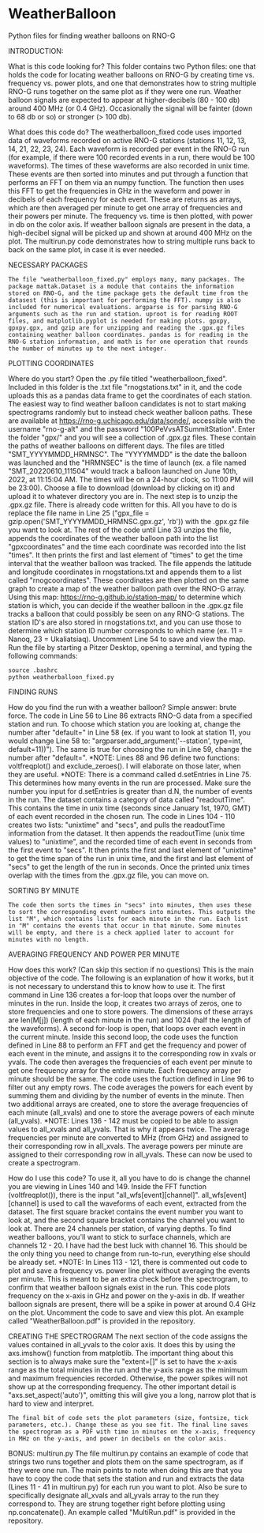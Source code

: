 # WeatherBalloon
Python files for finding weather balloons on RNO-G

INTRODUCTION:

What is this code looking for?
    This folder contains two Python files: one that holds the code for locating weather balloons on RNO-G by creating time vs. frequency vs. power plots, and one that demonstrates how to string multiple RNO-G runs together on the same plot as if they were one run. Weather balloon signals are expected to appear at higher-decibels (80 - 100 db) around 400 MHz (or 0.4 GHz). Occasionally the signal will be fainter (down to 68 db or so) or stronger (> 100 db).

What does this code do?
    The weatherballoon_fixed code uses imported data of waveforms recorded on active RNO-G stations (stations 11, 12, 13, 14, 21, 22, 23, 24). Each waveform is recorded per event in the RNO-G run (for example, if there were 100 recorded events in a run, there would be 100 waveforms). The times of these waveforms are also recorded in unix time. These events are then sorted into minutes and put through a function that performs an FFT on them via an numpy function. The function then uses this FFT to get the frequencies in GHz in the waveform and power in decibels of each frequency for each event. These are returns as arrays, which are then averaged per minute to get one array of frequencies and their powers per minute. The frequency vs. time is then plotted, with power in db on the color axis. If weather balloon signals are present in the data, a high-decibel signal will be picked up and shown at around 400 MHz on the plot.
    The multirun.py code demonstrates how to string multiple runs back to back on the same plot, in case it is ever needed.

NECESSARY PACKAGES

    The file "weatherballoon_fixed.py" employs many, many packages. The package mattak.Dataset is a module that contains the information stored on RNO-G, and the time package gets the default time from the datasest (this is important for performing the FFT). numpy is also included for numerical evaluations. argparse is for parsing RNO-G arguments such as the run and station. uproot is for reading ROOT files, and matplotlib.pyplot is needed for making plots. gpxpy, gpxpy.gpx, and gzip are for unzipping and reading the .gpx.gz files containing weather balloon coordinates. pandas is for reading in the RNO-G station information, and math is for one operation that rounds the number of minutes up to the next integer.

PLOTTING COORDINATES

Where do you start?
    Open the .py file titled "weatherballoon_fixed".
    Included in this folder is the .txt file "rnogstations.txt" in it, and the code uploads this as a pandas data frame to get the coordinates of each station.
    The easiest way to find weather balloon candidates is not to start making spectrograms randomly but to instead check weather balloon paths. These are available at https://rno-g.uchicago.edu/data/sonde/, accessible with the username "rno-g-alt" and the password "100PeVvsATSummitStation". Enter the folder "gpx/" and you will see a collection of .gpx.gz files. These contain the paths of weather balloons on different days. The files are titled "SMT_YYYYMMDD_HRMNSC". The "YYYYMMDD" is the date the balloon was launched and the "HRMNSEC" is the time of launch (ex. a file named "SMT_20220610_111504" would track a balloon launched on June 10th, 2022, at 11:15:04 AM. The times will be on a 24-hour clock, so 11:00 PM will be 23:00). Choose a file to download (download by clicking on it) and upload it to whatever directory you are in.
    The next step is to unzip the .gpx.gz file. There is already code written for this. All you have to do is replace the file name in Line 25 ("gpx_file = gzip.open('SMT_YYYYMMDD_HRMNSC.gpx.gz', 'rb')) with the .gpx.gz file you want to look at. The rest of the code until Line 33 unzips the file, appends the coordinates of the weather balloon path into the list "gpxcoordinates" and the time each coordinate was recorded into the list "times". It then prints the first and last element of "times" to get the time interval that the weather balloon was tracked.
    The file appends the latitude and longitude coordinates in rnogstations.txt and appends them to a list called "rnogcoordinates". These coordinates are then plotted on the same graph to create a map of the weather balloon path over the RNO-G array. Using this map: https://rno-g.github.io/station-map/ to determine which station is which, you can decide if the weather balloon in the .gpx.gz file tracks a balloon that could possibly be seen on any RNO-G stations. The station ID's are also stored in rnogstations.txt, and you can use those to determine which station ID number corresponds to which name (ex. 11 = Nanoq, 23 = Ukaliatsiaq). Uncomment Line 54 to save and view the map.
    Run the file by starting a Pitzer Desktop, opening a terminal, and typing the following commands:

    source .bashrc
    python weatherballoon_fixed.py

FINDING RUNS

How do you find the run with a weather balloon?
    Simple answer: brute force.
    The code in Line 56 to Line 86 extracts RNO-G data from a specified station and run. To choose which station you are looking at, change the number after "default=" in Line 58 (ex. if you want to look at station 11, you would change Line 58 to: "argparser.add_argument('--station', type=int, default=11))"). The same is true for choosing the run in Line 59, change the number after "default=".
*NOTE: Lines 88 and 96 define two functions: voltfreqplot() and exclude_zeroes(). I will elaborate on those later, when they are useful.
*NOTE: There is a command called d.setEntries in Line 75. This determines how many events in the run are processed. Make sure the number you input for d.setEntries is greater than d.N, the number of events in the run.
    The dataset contains a category of data called "readoutTime". This contains the time in unix time (seconds since January 1st, 1970, GMT) of each event recorded in the chosen run. The code in Lines 104 - 110 creates two lists: "unixtime" and "secs", and pulls the readoutTime information from the dataset. It then appends the readoutTime (unix time values) to "unixtime", and the recorded time of each event in seconds from the first event to "secs". It then prints the first and last element of "unixtime" to get the time span of the run in unix time, and the first and last element of "secs" to get the length of the run in seconds.
    Once the printed unix times overlap with the times from the .gpx.gz file, you can move on.

SORTING BY MINUTE

    The code then sorts the times in "secs" into minutes, then uses these to sort the corresponding event numbers into minutes. This outputs the list "M", which contains lists for each minute in the run. Each list in "M" contains the events that occur in that minute. Some minutes will be empty, and there is a check applied later to account for minutes with no length.

AVERAGING FREQUENCY AND POWER PER MINUTE

How does this work? (Can skip this section if no questions)
    This is the main objective of the code. The following is an explanation of how it works, but it is not necessary to understand this to know how to use it. The first command in Line 136 creates a for-loop that loops over the number of minutes in the run. Inside the loop, it creates two arrays of zeros, one to store frequencies and one to store powers. The dimensions of these arrays are len(M[j]) (length of each minute in the run) and 1024 (half the length of the waveforms). A second for-loop is open, that loops over each event in the current minute. Inside this second loop, the code uses the function defined in Line 88 to perform an FFT and get the frequency and power of each event in the minute, and assigns it to the corresponding row in xvals or yvals.
    The code then averages the frequencies of each event per minute to get one frequency array for the entire minute. Each frequency array per minute should be the same. The code uses the fuction defined in Line 96 to filter out any empty rows. The code averages the powers for each event by summing them and dividing by the number of events in the minute. Then two additional arrays are created, one to store the average frequencies of each minute (all_xvals) and one to store the average powers of each minute (all_yvals).
*NOTE: Lines 136 - 142 must be copied to be able to assign values to all_xvals and all_yvals. That is why it appears twice.
    The average frequencies per minute are converted to MHz (from GHz) and assigned to their corresponding row in all_xvals. The average powers per minute are assigned to their corresponding row in all_yvals. These can now be used to create a spectrogram.

How do I use this code?
    To use it, all you have to do is change the channel you are viewing in Lines 140 and 149. Inside the FFT function (voltfreqplot()), there is the input "all_wfs[event][channel]". all_wfs[event][channel] is used to call the waveforms of each event, extracted from the dataset. The first square bracket contains the event number you want to look at, and the second square bracket contains the channel you want to look at.
    There are 24 channels per station, of varying depths. To find weather balloons, you'll want to stick to surface channels, which are channels 12 - 20. I have had the best luck with channel 16. This should be the only thing you need to change from run-to-run, everything else should be already set. 
*NOTE: In Lines 113 - 121, there is commented out code to plot and save a frequency vs. power line plot without averaging the events per minute. This is meant to be an extra check before the spectrogram, to confirm that weather balloon signals exist in the run. This code plots frequency on the x-axis in GHz and power on the y-axis in db. If weather balloon signals are present, there will be a spike in power at around 0.4 GHz on the plot. Uncomment the code to save and view this plot. An example called "WeatherBalloon.pdf" is provided in the repository.

CREATING THE SPECTROGRAM 
    The next section of the code assigns the values contained in all_yvals to the color axis. It does this by using the axs.imshow() function from matplotlib. The important thing about this section is to always make sure the "extent=[]" is set to have the x-axis range as the total minutes in  the run and the y-axis range as the minimum and maximum frequencies recorded. Otherwise, the power spikes will not show up at the corresponding frequency. The other important detail is "axs.set_aspect('auto')", omitting this will give you a long, narrow plot that is hard to view and interpret.

    The final bit of code sets the plot parameters (size, fontsize, tick parameters, etc.). Change these as you see fit. The final line saves the spectrogram as a PDF with time in minutes on the x-axis, frequency in MHz on the y-axis, and power in decibels on the color axis.

BONUS: multirun.py
    The file multirun.py contains an example of code that strings two runs together and plots them on the same spectrogram, as if they were one run. The main points to note when doing this are that you have to copy the code that sets the station and run and extracts the data (Lines 11 - 41 in multirun.py) for each run you want to plot. Also be sure to specifically designate all_xvals and all_yvals array to the run they correspond to. They are strung together right before plotting using np.concatenate(). An example called "MultiRun.pdf" is provided in the repository.
